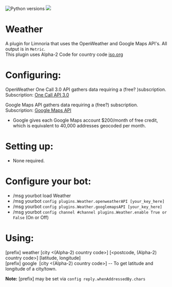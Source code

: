 ![Python versions](https://img.shields.io/badge/Python-version-blue) ![](https://img.shields.io/badge/3.9%2C%203.10%2C%203.11-blue.svg)
# Weather

A plugin for Limnoria that uses the OpenWeather and Google Maps API's. All output is in `Metric`.\
This plugin uses Alpha-2 Code for country code [iso.org](https://www.iso.org/obp/ui#iso:pub:PUB500001:en)

Configuring:
===========

OpenWeather One Call 3.0 API gathers data requiring a (free? )subscription.\
Subscription: [One Call API 3.0](https://openweathermap.org/api/one-call-3)

Google Maps API gathers data requiring a (free?) subscription.\
Subscription: [Google Maps API](https://developers.google.com/maps)

* Google gives each Google Maps account $200/month of free credit, which is equivalent to 40,000 addresses geocoded per month.

Setting up:
==========

* None required.

Configure your bot:
==================

* /msg yourbot load Weather
* /msg yourbot `config plugins.Weather.openweatherAPI [your_key_here]`
* /msg yourbot `config plugins.Weather.googlemapsAPI [your_key_here]`
* /msg yourbot `config channel #channel plugins.Weather.enable True or False` (On or Off)

Using:
=====

[prefix] weather [city <(Alpha-2) country code>] [<postcode, (Alpha-2) country code>] [latitude, longitude]\
[prefix] google&nbsp; [city <(Alpha-2) country code>] -- To get latitude and longitude of a city/town.


**Note:** [prefix] may be set via `config reply.whenAddressedBy.chars`
